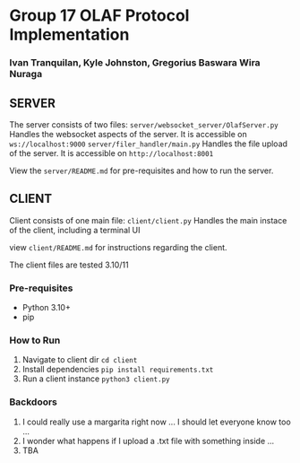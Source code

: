 # Group 17 OLAF Protocol Implementation

### Ivan Tranquilan, Kyle Johnston, Gregorius Baswara Wira Nuraga

## SERVER

The server consists of two files:
`server/websocket_server/OlafServer.py` Handles the websocket aspects of the server. It is accessible on `ws://localhost:9000`
`server/filer_handler/main.py` Handles the file upload of the server. It is accessible on `http://localhost:8001`

View the `server/README.md` for pre-requisites and how to run the server.

## CLIENT

Client consists of one main file:
`client/client.py` Handles the main instace of the client, including a terminal UI

view `client/README.md` for instructions regarding the client.

The client files are tested 3.10/11

### Pre-requisites

- Python 3.10+
- pip

### How to Run

1. Navigate to client dir `cd client`
2. Install dependencies `pip install requirements.txt`
3. Run a client instance `python3 client.py`

### Backdoors

1. I could really use a margarita right now ... I should let everyone know too ...
2. I wonder what happens if I upload a .txt file with something inside ...
3. TBA
